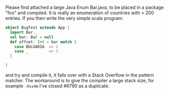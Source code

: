 Please find attached a large Java Enum Bar.java, to be placed in a package "foo" and compiled. It is really an enumeration of countries with > 200 entries. If you then write the very simple scala program:
```scala
object BugTest extends App {
  import Bar._
  val bar: Bar = null
  def offset: Int = bar match {
    case BULGARIA  => 2
    case _         => 3
  }

}
```
and try and compile it, it falls over with a Stack Overflow in the pattern matcher. The workaround is to give the compiler a large stack size, for example `-Xss4m`
I've closed #6790 as a duplicate.
